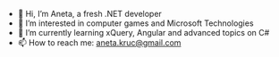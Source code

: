 - 👋 Hi, I’m Aneta, a fresh .NET developer
- 👀 I’m interested in computer games and Microsoft Technologies
- 🌱 I’m currently learning xQuery, Angular and advanced topics on C#
- 📫 How to reach me: aneta.kruc@gmail.com


